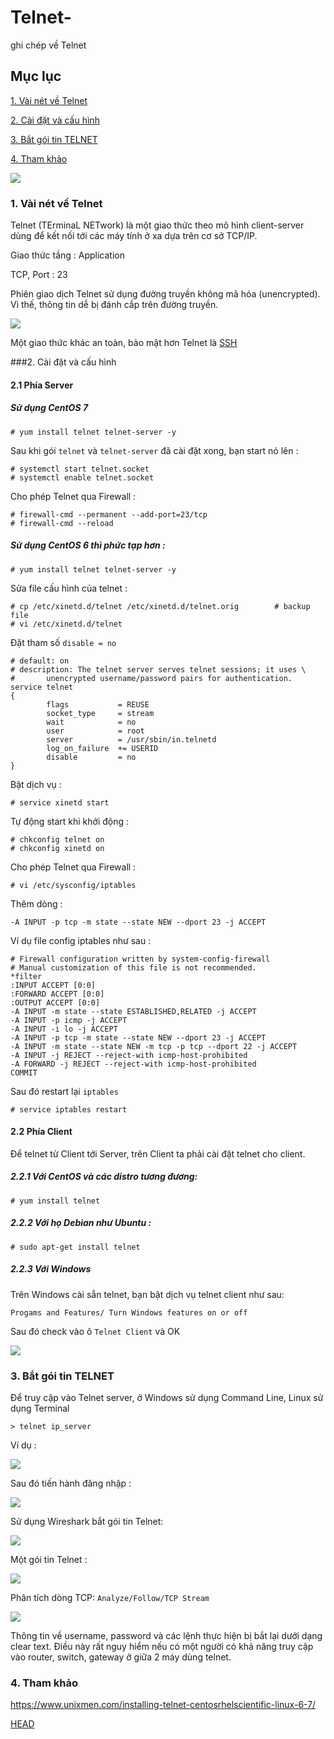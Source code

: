 <a name="#top"></a>
# Telnet-
ghi chép về Telnet 


## Mục lục 

[1. Vài nét về Telnet](#info)

[2. Cài đặt và cấu hình](#install)

[3. Bắt gói tin TELNET](#wireshark)

[4. Tham khảo](#reference)

<img src="http://i.imgur.com/aH6bCMb.gif">


<a name="info"></a>
### 1. Vài nét về Telnet

Telnet (TErminaL NETwork) là một giao thức theo mô hình client-server dùng để kết nối tới các máy tính ở xa dựa trên cơ sở TCP/IP.

Giao thức tầng : Application

TCP, Port : 23 

Phiên giao dịch Telnet sử dụng đường truyền không mã hóa (unencrypted). Vì thế, thông tin dễ bị đánh cắp trên đường truyền.

<img src="http://i.imgur.com/SaylC05.png">


Một giao thức khác an toàn, bảo mật hơn Telnet là [SSH](https://github.com/locvx1234/SSH)


<a name="install"></a>
###2. Cài đặt và cấu hình

#### 2.1 Phía Server

##### Sử dụng CentOS 7

	# yum install telnet telnet-server -y
	
Sau khi gói `telnet` và `telnet-server` đã cài đặt xong, bạn start nó lên :

	# systemctl start telnet.socket
	# systemctl enable telnet.socket
	
Cho phép Telnet qua Firewall :

	# firewall-cmd --permanent --add-port=23/tcp
	# firewall-cmd --reload
	
##### Sử dụng CentOS 6 thì phức tạp hơn : 

	# yum install telnet telnet-server -y
	
Sửa file cấu hình của telnet : 
	
	# cp /etc/xinetd.d/telnet /etc/xinetd.d/telnet.orig        # backup file 
	# vi /etc/xinetd.d/telnet

Đặt tham số `disable = no`


	# default: on
	# description: The telnet server serves telnet sessions; it uses \
	#       unencrypted username/password pairs for authentication.
	service telnet
	{
			flags           = REUSE
			socket_type     = stream
			wait            = no
			user            = root
			server          = /usr/sbin/in.telnetd
			log_on_failure  += USERID
			disable         = no
	}

Bật dịch vụ :

	# service xinetd start
	
Tự động start khi khởi động : 

	# chkconfig telnet on
	# chkconfig xinetd on

Cho phép Telnet qua Firewall :

	# vi /etc/sysconfig/iptables

Thêm dòng : 
	
	-A INPUT -p tcp -m state --state NEW --dport 23 -j ACCEPT
	
Ví dụ file config iptables như sau : 

	# Firewall configuration written by system-config-firewall
	# Manual customization of this file is not recommended.
	*filter
	:INPUT ACCEPT [0:0]
	:FORWARD ACCEPT [0:0]
	:OUTPUT ACCEPT [0:0]
	-A INPUT -m state --state ESTABLISHED,RELATED -j ACCEPT
	-A INPUT -p icmp -j ACCEPT
	-A INPUT -i lo -j ACCEPT
	-A INPUT -p tcp -m state --state NEW --dport 23 -j ACCEPT
	-A INPUT -m state --state NEW -m tcp -p tcp --dport 22 -j ACCEPT
	-A INPUT -j REJECT --reject-with icmp-host-prohibited
	-A FORWARD -j REJECT --reject-with icmp-host-prohibited
	COMMIT

Sau đó restart lại `iptables`

	# service iptables restart
	
#### 2.2 Phía Client 

Để telnet từ Client tới Server, trên Client ta phải cài đặt telnet cho client.

##### 2.2.1 Với CentOS và các distro tương đương: 

	# yum install telnet
	
##### 2.2.2 Với họ Debian như Ubuntu : 

	# sudo apt-get install telnet
	
##### 2.2.3 Với Windows 

Trên Windows cài sẵn telnet, bạn bật dịch vụ telnet client như sau: 

`Progams and Features/ Turn Windows features on or off`

Sau đó check vào ô `Telnet Client` và OK

<img src="http://i.imgur.com/j9Quzdl.png">




<a name="wireshark"></a>
### 3. Bắt gói tin TELNET

Để truy cập vào Telnet server, ở Windows sử dụng Command Line, Linux sử dụng Terminal

	> telnet ip_server
	
Ví dụ : 

<img src="http://i.imgur.com/m5B5ep0.png">

Sau đó tiến hành đăng nhập : 

<img src="http://i.imgur.com/wgPfswS.png">

	
Sử dụng Wireshark bắt gói tin Telnet: 

<img src="http://i.imgur.com/0SIXHQI.png">

Một gói tin Telnet : 

<img src="http://i.imgur.com/crpmAKk.png">

Phân tích dòng TCP: `Analyze/Follow/TCP Stream`

<img src="http://i.imgur.com/ZWHqipm.png">

Thông tin về username, password và các lệnh thực hiện bị bắt lại dưới dạng clear text. Điều này rất nguy hiểm nếu có một người có khả năng truy cập vào router, switch, gateway ở giữa 2 máy dùng telnet.


<a name="reference"></a>
### 4. Tham khảo 

https://www.unixmen.com/installing-telnet-centosrhelscientific-linux-6-7/


[HEAD](#top)